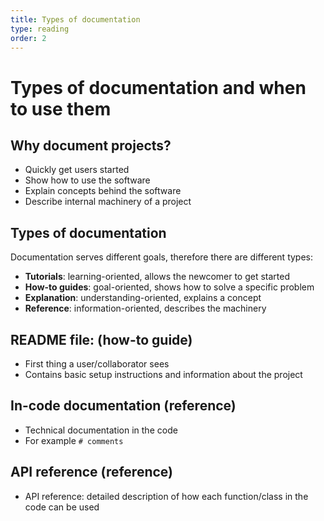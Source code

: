 ```yaml
---
title: Types of documentation
type: reading
order: 2
---
```


# Types of documentation and when to use them

## Why document projects?

- Quickly get users started
- Show how to use the software
- Explain concepts behind the software
- Describe internal machinery of a project

## Types of documentation

Documentation serves different goals, therefore there are different types: 
- **Tutorials**: learning-oriented, allows the newcomer to get started
- **How-to guides**: goal-oriented, shows how to solve a specific problem
- **Explanation**: understanding-oriented, explains a concept
- **Reference**: information-oriented, describes the machinery

## README file: (how-to guide)
- First thing a user/collaborator sees
- Contains basic setup instructions and information about the project

## In-code documentation (reference)
- Technical documentation in the code
- For example ```# comments```

## API reference (reference)
- API reference: detailed description of how each function/class in the code can be used
